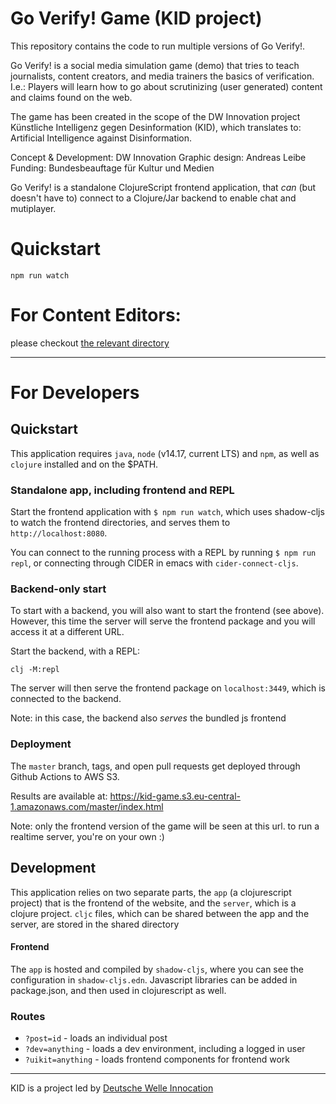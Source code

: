 
# Go Verify! Game (KID project)

This repository contains the code to run multiple versions of Go Verify!.

Go Verify! is a social media simulation game (demo) that tries to teach journalists, content creators, and media trainers the basics of verification. I.e.: Players will learn how to go about scrutinizing (user generated) content and claims found on the web.

The game has been created in the scope of the DW Innovation project Künstliche Intelligenz gegen Desinformation (KID), which translates to: Artificial Intelligence against Disinformation.

Concept & Development: DW Innovation 
Graphic design: Andreas Leibe 
Funding: Bundesbeauftage für Kultur und Medien

Go Verify! is a standalone ClojureScript frontend application, that _can_ (but doesn't have to) connect to a Clojure/Jar backend to enable chat and mutiplayer.

# Quickstart

`
npm run watch
`

# For Content Editors:

please checkout [the relevant directory](./src/shared/kid_shared/data)

---

# For Developers

## Quickstart
This application requires `java`, `node` (v14.17, current LTS) and `npm`, as well as `clojure` installed and on the $PATH.

### Standalone app, including frontend and REPL
Start the frontend application with `$ npm run watch`, which uses shadow-cljs to watch the frontend directories, and serves them to `http://localhost:8080`.

You can connect to the running process with a REPL by running `$ npm run repl`, or connecting through CIDER in emacs with `cider-connect-cljs`.

### Backend-only start
To start with a backend, you will also want to start the frontend (see above). However, this time the server will serve the frontend package and you will access it at a different URL.

Start the backend, with a REPL:
```
clj -M:repl
```

The server will then serve the frontend package on `localhost:3449`, which is connected to the backend.

Note: in this case, the backend also _serves_ the bundled js frontend

### Deployment
The `master` branch, tags, and open pull requests get deployed through Github Actions to AWS S3.

Results are available at: https://kid-game.s3.eu-central-1.amazonaws.com/master/index.html

Note: only the frontend version of the game will be seen at this url.  to run a realtime server, you're on your own :)

## Development
This application relies on two separate parts, the `app` (a clojurescript project) that is the frontend of the website, and the `server`, which is a clojure project.  `cljc` files, which can be shared between the app and the server, are stored in the shared directory

#### Frontend
The `app` is hosted and compiled by `shadow-cljs`, where you can see the configuration in `shadow-cljs.edn`.  Javascript libraries can be added in package.json, and then used in clojurescript as well.

### Routes
- `?post=id` - loads an individual post
- `?dev=anything` - loads a dev environment, including a logged in user
- `?uikit=anything` - loads frontend components for frontend work

---

KID is a project led by [Deutsche Welle Innocation](https://innovation.dw.com/)
